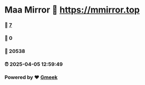 # Maa Mirror :link: https://mmirror.top 
### :page_facing_up: [7](https://mmirror.top/tag.html) 
### :speech_balloon: 0 
### :hibiscus: 20538 
### :alarm_clock: 2025-04-05 12:59:49 
### Powered by :heart: [Gmeek](https://github.com/Meekdai/Gmeek)
